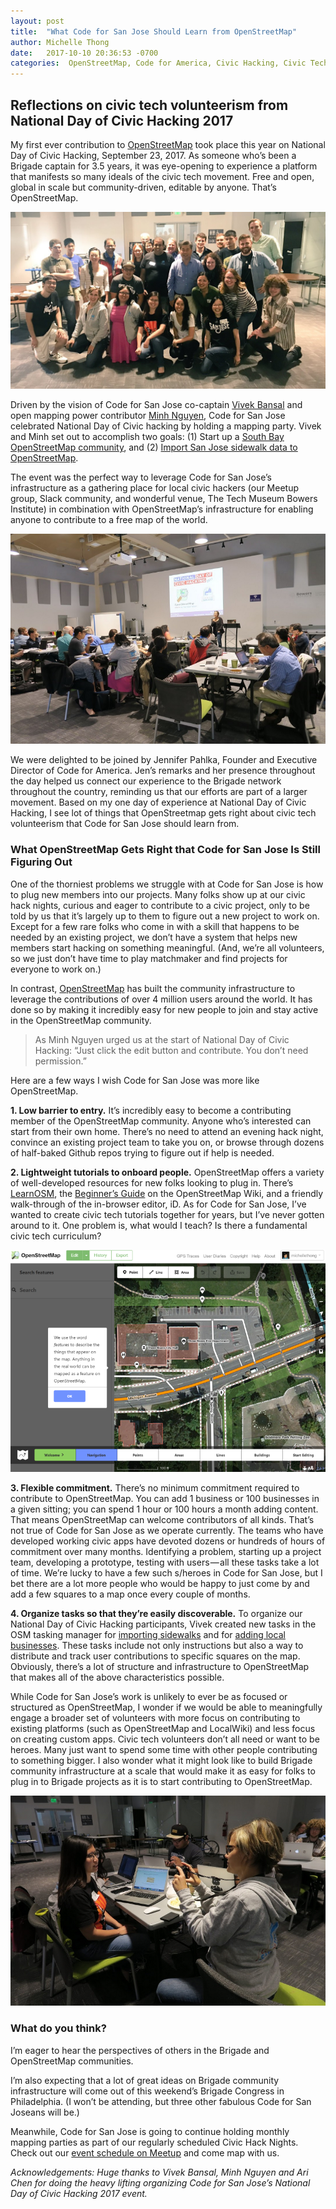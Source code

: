 ```yaml
---
layout: post
title:  "What Code for San Jose Should Learn from OpenStreetMap"
author: Michelle Thong
date:   2017-10-10 20:36:53 -0700
categories:  OpenStreetMap, Code for America, Civic Hacking, Civic Tech, San Jose
---
```


## Reflections on civic tech volunteerism from National Day of Civic Hacking 2017

My first ever contribution to [OpenStreetMap](http://www.openstreetmap.org/#map=13/37.3095/-121.8545) took place this year on National Day of Civic Hacking, September 23, 2017. As someone who’s been a Brigade captain for 3.5 years, it was eye-opening to experience a platform that manifests so many ideals of the civic tech movement. Free and open, global in scale but community-driven, editable by anyone. That’s OpenStreetMap.

![Team Photo NDOCH 2017](/img/cfsj_ndoch_team.jpg?raw=true "Civic hackers unite! The crew of participants at Code for San Jose’s mapping party on National Day of Civic Hacking 2017")

Driven by the vision of Code for San Jose co-captain [Vivek Bansal](https://www.linkedin.com/in/3vivekb/) and open mapping power contributor [Minh Nguyen](http://www.openstreetmap.org/user/Minh%20Nguyen), Code for San Jose celebrated National Day of Civic hacking by holding a mapping party. Vivek and Minh set out to accomplish two goals: (1) Start up a [South Bay OpenStreetMap community](https://github.com/codeforsanjose/OSM-SouthBay/), and (2) [Import San Jose sidewalk data to OpenStreetMap](http://tasks.openstreetmap.us/project/127).

The event was the perfect way to leverage Code for San Jose’s infrastructure as a gathering place for local civic hackers (our Meetup group, Slack community, and wonderful venue, The Tech Museum Bowers Institute) in combination with OpenStreetMap’s infrastructure for enabling anyone to contribute to a free map of the world.

![NDOCH Welcome](/img/cfsj_ndoch_welcome.png?raw=true "Code for America’s founder Jen Pahlka kicks off Code for San Jose’s National Day of Civic Hacking with words of inspiration")

We were delighted to be joined by Jennifer Pahlka, Founder and Executive Director of Code for America. Jen’s remarks and her presence throughout the day helped us connect our experience to the Brigade network throughout the country, reminding us that our efforts are part of a larger movement.
Based on my one day of experience at National Day of Civic Hacking, I see lot of things that OpenStreetmap gets right about civic tech volunteerism that Code for San Jose should learn from.

### What OpenStreetMap Gets Right that Code for San Jose Is Still Figuring Out
One of the thorniest problems we struggle with at Code for San Jose is how to plug new members into our projects. Many folks show up at our civic hack nights, curious and eager to contribute to a civic project, only to be told by us that it’s largely up to them to figure out a new project to work on. Except for a few rare folks who come in with a skill that happens to be needed by an existing project, we don’t have a system that helps new members start hacking on something meaningful. (And, we’re all volunteers, so we just don’t have time to play matchmaker and find projects for everyone to work on.)

In contrast, [OpenStreetMap](http://wiki.openstreetmap.org/wiki/Main_Page) has built the community infrastructure to leverage the contributions of over 4 million users around the world. It has done so by making it incredibly easy for new people to join and stay active in the OpenStreetMap community.

>As Minh Nguyen urged us at the start of National Day of Civic Hacking: “Just click the edit button and contribute. You don’t need permission.”

Here are a few ways I wish Code for San Jose was more like OpenStreetMap.

**1. Low barrier to entry.** It’s incredibly easy to become a contributing member of the OpenStreetMap community. Anyone who’s interested can start from their own home. There’s no need to attend an evening hack night, convince an existing project team to take you on, or browse through dozens of half-baked Github repos trying to figure out if help is needed.

**2. Lightweight tutorials to onboard people.** OpenStreetMap offers a variety of well-developed resources for new folks looking to plug in. There’s [LearnOSM](http://learnosm.org/en/beginner/start-osm/), the [Beginner’s Guide](http://wiki.openstreetmap.org/wiki/Beginners%27_guide) on the OpenStreetMap Wiki, and a friendly walk-through of the in-browser editor, iD. As for Code for San Jose, I’ve wanted to create civic tech tutorials together for years, but I’ve never gotten around to it. One problem is, what would I teach? Is there a fundamental civic tech curriculum?

![Screenshot of the introductory walk-through to iD, OpenStreetMap's in-browser editor](/img/cfsj_ndoch_osm_editor.png?raw=true "Screenshot of the introductory walk-through to iD, OpenStreetMap's in-browser editor")

**3. Flexible commitment.** There’s no minimum commitment required to contribute to OpenStreetMap. You can add 1 business or 100 businesses in a given sitting; you can spend 1 hour or 100 hours a month adding content. That means OpenStreetMap can welcome contributors of all kinds. That’s not true of Code for San Jose as we operate currently. The teams who have developed working civic apps have devoted dozens or hundreds of hours of commitment over many months. Identifying a problem, starting up a project team, developing a prototype, testing with users — all these tasks take a lot of time. We’re lucky to have a few such s/heroes in Code for San Jose, but I bet there are a lot more people who would be happy to just come by and add a few squares to a map once every couple of months.

**4. Organize tasks so that they’re easily discoverable.** To organize our National Day of Civic Hacking participants, Vivek created new tasks in the OSM tasking manager for [importing sidewalks](http://tasks.openstreetmap.us/project/127) and for [adding local businesses](http://tasks.openstreetmap.us/project/130). These tasks include not only instructions but also a way to distribute and track user contributions to specific squares on the map.
Obviously, there’s a lot of structure and infrastructure to OpenStreetMap that makes all of the above characteristics possible.

While Code for San Jose’s work is unlikely to ever be as focused or structured as OpenStreetMap, I wonder if we would be able to meaningfully engage a broader set of volunteers with more focus on contributing to existing platforms (such as OpenStreetMap and LocalWiki) and less focus on creating custom apps. Civic tech volunteers don’t all need or want to be heroes. Many just want to spend some time with other people contributing to something bigger.
I also wonder what it might look like to build Brigade community infrastructure at a scale that would make it as easy for folks to plug in to Brigade projects as it is to start contributing to OpenStreetMap.

![Jen Palhka interviewing and filming Yan-Yan Choy, Code for San Jose developer and project lead for the Renter’s Right Guide](/img/cfsj_ndoch_jennifer_interviews_yanyin.png?raw=true "Jen Palhka interviewing and filming Yan-Yan Choy, Code for San Jose developer and project lead for the Renter’s Right Guide")

### What do you think?
I’m eager to hear the perspectives of others in the Brigade and OpenStreetMap communities.

I’m also expecting that a lot of great ideas on Brigade community infrastructure will come out of this weekend’s Brigade Congress in Philadelphia. (I won’t be attending, but three other fabulous Code for San Joseans will be.)

Meanwhile, Code for San Jose is going to continue holding monthly mapping parties as part of our regularly scheduled Civic Hack Nights. Check out our [event schedule on Meetup](https://www.meetup.com/Code-for-San-Jose/) and come map with us.

*Acknowledgements: Huge thanks to Vivek Bansal, Minh Nguyen and Ari Chen for doing the heavy lifting organizing Code for San Jose’s National Day of Civic Hacking 2017 event.*
